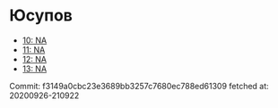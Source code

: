 # Юсупов
- [10: NA](10.md)
- [11: NA](11.md)
- [12: NA](12.md)
- [13: NA](13.md)

Commit: f3149a0cbc23e3689bb3257c7680ec788ed61309
 fetched at: 20200926-210922
